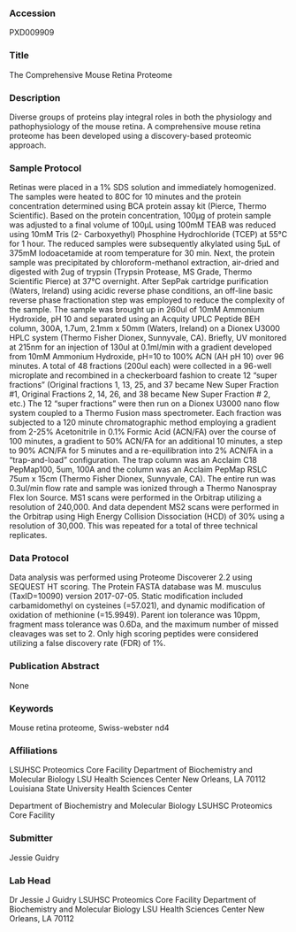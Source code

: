 ### Accession
PXD009909

### Title
The Comprehensive Mouse Retina Proteome

### Description
Diverse groups of proteins play integral roles in both the physiology and pathophysiology of the mouse retina. A comprehensive mouse retina proteome has been developed using a discovery-based proteomic approach.

### Sample Protocol
Retinas were placed in a 1% SDS solution and immediately homogenized. The samples were heated to 80C for 10 minutes and the protein concentration determined using BCA protein assay kit (Pierce, Thermo Scientific). Based on the protein concentration, 100µg of protein sample was adjusted to a final volume of 100µL using 100mM TEAB was reduced using 10mM Tris (2- Carboxyethyl) Phosphine Hydrochloride (TCEP) at 55°C for 1 hour. The reduced samples were subsequently alkylated using 5µL of 375mM Iodoacetamide at room temperature for 30 min. Next, the protein sample was precipitated by chloroform-methanol extraction, air-dried and digested with 2ug of trypsin (Trypsin Protease, MS Grade, Thermo Scientific Pierce) at 37°C overnight.  After SepPak cartridge purification (Waters, Ireland) using acidic reverse phase conditions, an off-line basic reverse phase fractionation step was employed to reduce the complexity of the sample. The sample was brought up in 260ul of 10mM Ammonium Hydroxide, pH 10 and separated using an Acquity UPLC Peptide BEH column, 300A, 1.7um, 2.1mm x 50mm (Waters, Ireland) on a Dionex U3000 HPLC system (Thermo Fisher Dionex, Sunnyvale, CA). Briefly, UV monitored at 215nm for an injection of 130ul at 0.1ml/min with a gradient developed from 10mM Ammonium Hydroxide, pH=10 to 100% ACN (AH pH 10) over 96 minutes. A total of 48 fractions (200ul each) were collected in a 96-well microplate and recombined in a checkerboard fashion to create 12 “super fractions” (Original fractions 1, 13, 25, and 37 became New Super Fraction #1, Original Fractions 2, 14, 26, and 38 became New Super Fraction # 2, etc.)  The 12 “super fractions” were then run on a Dionex U3000 nano flow system coupled to a Thermo Fusion mass spectrometer. Each fraction was subjected to a 120 minute chromatographic method employing a gradient from 2-25% Acetonitrile in 0.1% Formic Acid (ACN/FA) over the course of 100 minutes, a gradient to 50% ACN/FA for an additional 10 minutes, a step to 90% ACN/FA for 5 minutes and a re-equilibration into 2% ACN/FA in a “trap-and-load” configuration. The trap column was an Acclaim C18 PepMap100, 5um, 100A and the column was an Acclaim PepMap RSLC 75um x 15cm (Thermo Fisher Dionex, Sunnyvale, CA). The entire run was 0.3ul/min flow rate and sample was ionized through a Thermo Nanospray Flex Ion Source.  MS1 scans were performed in the Orbitrap utilizing a resolution of 240,000. And data dependent MS2 scans were performed in the Orbitrap using High Energy Collision Dissociation (HCD) of 30% using a resolution of 30,000. This was repeated for a total of three technical replicates.

### Data Protocol
Data analysis was performed using Proteome Discoverer 2.2 using SEQUEST HT scoring. The Protein FASTA database was M. musculus (TaxID=10090) version 2017-07-05. Static modification included carbamidomethyl on cysteines (=57.021), and dynamic modification of oxidation of methionine (=15.9949). Parent ion tolerance was 10ppm, fragment mass tolerance was 0.6Da, and the maximum number of missed cleavages was set to 2. Only high scoring peptides were considered utilizing a false discovery rate (FDR) of 1%.

### Publication Abstract
None

### Keywords
Mouse retina proteome, Swiss-webster nd4

### Affiliations
LSUHSC Proteomics Core Facility Department of Biochemistry and Molecular Biology LSU Health Sciences Center New Orleans, LA 70112
Louisiana State University Health Sciences Center

Department of Biochemistry and Molecular Biology
LSUHSC Proteomics Core Facility

### Submitter
Jessie Guidry

### Lab Head
Dr Jessie J Guidry
LSUHSC Proteomics Core Facility Department of Biochemistry and Molecular Biology LSU Health Sciences Center New Orleans, LA 70112


